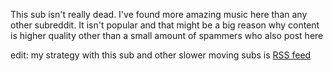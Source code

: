This sub isn't really dead. I've found more amazing music here than any other subreddit. It isn't popular and that might be a big reason why content is higher quality other than a small amount of spammers who also post here

edit: my strategy with this sub and other slower moving subs is [RSS feed](https://www.reddit.com/r/trueMusic/top/.rss?sort=top&t=day)
